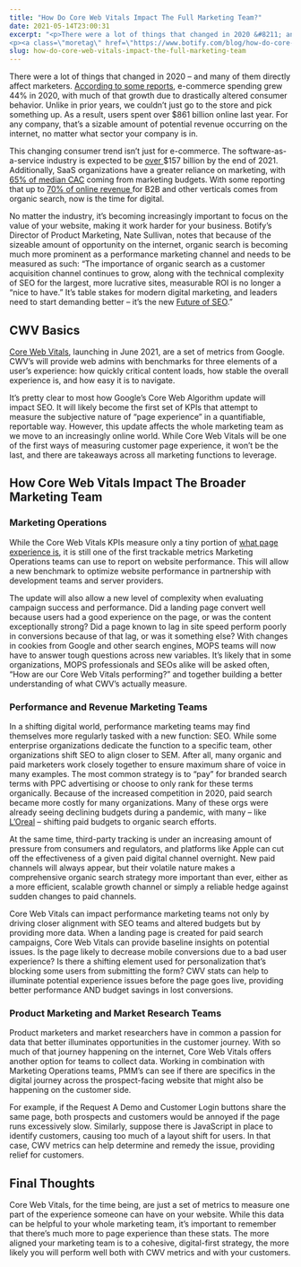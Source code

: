 ```yaml
---
title: "How Do Core Web Vitals Impact The Full Marketing Team?"
date: 2021-05-14T23:00:31
excerpt: "<p>There were a lot of things that changed in 2020 &#8211; and many of them directly affect marketers. According to some reports, e-commerce spending grew 44% in 2020, with much of that growth due to drastically altered consumer behavior. Unlike in prior years, we couldn’t just go to the store and pick something up. As&hellip; </p>
<p><a class=\"moretag\" href=\"https://www.botify.com/blog/how-do-core-web-vitals-impact-the-full-marketing-team\">Read the full article</a></p>"
slug: how-do-core-web-vitals-impact-the-full-marketing-team
---
```



<p>There were a lot of things that changed in 2020 &#8211; and many of them directly affect marketers. <a href="https://www.digitalcommerce360.com/article/us-ecommerce-sales/">According to some reports</a>, e-commerce spending grew 44% in 2020, with much of that growth due to drastically altered consumer behavior. Unlike in prior years, we couldn’t just go to the store and pick something up. As a result, users spent over $861 billion online last year. For any company, that’s a sizable amount of potential revenue occurring on the internet, no matter what sector your company is in. </p>



<p>This changing consumer trend isn&#8217;t just for e-commerce. The software-as-a-service industry is expected to be <a href="https://virayo.com/saas/statistics/">over </a>$157 billion by the end of 2021. Additionally, SaaS organizations have a greater reliance on marketing, with <a href="https://www.forentrepreneurs.com/2016-saas-survey-part-1/">65% of median CAC</a> coming from marketing budgets. With some reporting that up to <a href="https://searchengineland.com/organic-search-responsible-for-53-of-all-site-traffic-paid-15-study-322298#:~:text=Overall%20the%20company%20says%20that,B2B%20and%20the%20other%20verticals.">70% of online revenue </a>for B2B and other verticals comes from organic search, now is the time for digital. </p>



<p>No matter the industry, it’s becoming increasingly important to focus on the value of your website, making it work harder for your business. Botify’s Director of Product Marketing, Nate Sullivan, notes that because of the sizeable amount of opportunity on the internet, organic search is becoming much more prominent as a performance marketing channel and needs to be measured as such: “The importance of organic search as a customer acquisition channel continues to grow, along with the technical complexity of SEO for the largest, more lucrative sites, measurable ROI is no longer a “nice to have.” It’s table stakes for modern digital marketing, and leaders need to start demanding better &#8211; it’s the new <a href="https://www.botify.com/blog/the-future-of-search">Future of SEO</a>.” </p>



<h2 class="wp-block-heading" id="h-cwv-basics">CWV Basics</h2>



<p><a href="https://www.botify.com/blog/what-are-core-web-vitals">Core Web Vitals</a>, launching in June 2021, are a set of metrics from Google. CWV’s will provide web admins with benchmarks for three elements of a user’s experience: how quickly critical content loads, how stable the overall experience is, and how easy it is to navigate.&nbsp;</p>



<p>It’s pretty clear to most how Google’s Core Web Algorithm update will impact SEO. It will likely become the first set of KPIs that attempt to measure the subjective nature of “page experience” in a quantifiable, reportable way. However, this update affects the whole marketing team as we move to an increasingly online world. While Core Web Vitals will be one of the first ways of measuring customer page experience, it won&#8217;t be the last, and there are takeaways across all marketing functions to leverage. </p>



<h2 class="wp-block-heading" id="h-how-core-web-vitals-impact-the-broader-marketing-team">How Core Web Vitals Impact The Broader Marketing Team&nbsp;</h2>



<h3 class="wp-block-heading" id="h-marketing-operations">Marketing Operations&nbsp;</h3>



<p>While the Core Web Vitals KPIs measure only a tiny portion of <a href="https://www.botify.com/blog/are-core-web-vitals-and-page-experience-the-same-thing">what page experience is</a>, it is still one of the first trackable metrics Marketing Operations teams can use to report on website performance. This will allow a new benchmark to optimize website performance in partnership with development teams and server providers.&nbsp;</p>



<p>The update will also allow a new level of complexity when evaluating campaign success and performance. Did a landing page convert well because users had a good experience on the page, or was the content exceptionally strong? Did a page known to lag in site speed perform poorly in conversions because of that lag, or was it something else? With changes in cookies from Google and other search engines, MOPS teams will now have to answer tough questions across new variables. It’s likely that in some organizations, MOPS professionals and SEOs alike will be asked often, “How are our Core Web Vitals performing?” and together building a better understanding of what CWV’s actually measure. </p>



<h3 class="wp-block-heading" id="h-performance-and-revenue-marketing-teams">Performance and Revenue Marketing Teams&nbsp;</h3>



<p>In a shifting digital world, performance marketing teams may find themselves more regularly tasked with a new function: SEO. While some enterprise organizations dedicate the function to a specific team, other organizations shift SEO to align closer to SEM. After all, many organic and paid marketers work closely together to ensure maximum share of voice in many examples. The most common strategy is to “pay” for branded search terms with PPC advertising or choose to only rank for these terms organically. Because of the increased competition in 2020, paid search became more costly for many organizations. Many of these orgs were already seeing declining budgets during a pandemic, with many &#8211; like <a href="https://www.botify.com/blog/loreals-e-commerce-strategy-and-seo-with-cmo-elise-ducret">L’Oreal</a> &#8211; shifting paid budgets to organic search efforts. </p>



<p>At the same time, third-party tracking is under an increasing amount of pressure from consumers and regulators, and platforms like Apple can cut off the effectiveness of a given paid digital channel overnight. New paid channels will always appear, but their volatile nature makes a comprehensive organic search strategy more important than ever, either as a more efficient, scalable growth channel or simply a reliable hedge against sudden changes to paid channels.   </p>



<p>Core Web Vitals can impact performance marketing teams not only by driving closer alignment with SEO teams and altered budgets but by providing more data. When a landing page is created for paid search campaigns, Core Web Vitals can provide baseline insights on potential issues. Is the page likely to decrease mobile conversions due to a bad user experience? Is there a shifting element used for personalization that’s blocking some users from submitting the form? CWV stats can help to illuminate potential experience issues before the page goes live, providing better performance AND budget savings in lost conversions.&nbsp;</p>



<h3 class="wp-block-heading" id="h-product-marketing-and-market-research-teams">Product Marketing and Market Research Teams&nbsp;</h3>



<p>Product marketers and market researchers have in common a passion for data that better illuminates opportunities in the customer journey. With so much of that journey happening on the internet, Core Web Vitals offers another option for teams to collect data. Working in combination with Marketing Operations teams, PMM’s can see if there are specifics in the digital journey across the prospect-facing website that might also be happening on the customer side.&nbsp;</p>



<p>For example, if the Request A Demo and Customer Login buttons share the same page, both prospects and customers would be annoyed if the page runs excessively slow. Similarly, suppose there is JavaScript in place to identify customers, causing too much of a layout shift for users. In that case, CWV metrics can help determine and remedy the issue, providing relief for customers. </p>



<h2 class="wp-block-heading" id="h-final-thoughts">Final Thoughts </h2>



<p>Core Web Vitals, for the time being, are just a set of metrics to measure one part of the experience someone can have on your website. While this data can be helpful to your whole marketing team, it&#8217;s important to remember that there&#8217;s much more to page experience than these stats. The more aligned your marketing team is to a cohesive, digital-first strategy, the more likely you will perform well both with CWV metrics and with your customers. </p>
